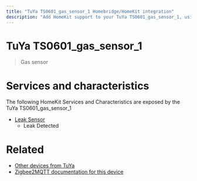 ```yaml
---
title: "TuYa TS0601_gas_sensor_1 Homebridge/HomeKit integration"
description: "Add HomeKit support to your TuYa TS0601_gas_sensor_1, using Homebridge, Zigbee2MQTT and homebridge-z2m."
---
```

<!---
This file has been GENERATED using src/docgen/docgen.ts
DO NOT EDIT THIS FILE MANUALLY!
-->
# TuYa TS0601_gas_sensor_1
> Gas sensor


# Services and characteristics
The following HomeKit Services and Characteristics are exposed by
the TuYa TS0601_gas_sensor_1

* [Leak Sensor](../../sensors.md)
  * Leak Detected


# Related
* [Other devices from TuYa](../index.md#tuya)
* [Zigbee2MQTT documentation for this device](https://www.zigbee2mqtt.io/devices/TS0601_gas_sensor_1.html)